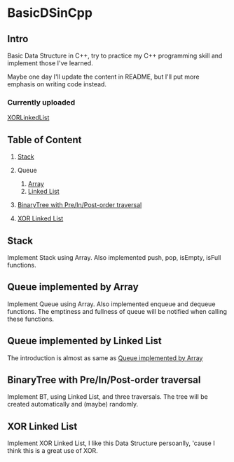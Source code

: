 # BasicDSinCpp

## Intro
Basic Data Structure in C++, try to practice my C++ programming skill and implement those I've learned.

Maybe one day I'll update the content in README, but I'll put more emphasis on writing code instead.

### Currently uploaded

[XORLinkedList](##XORLL)

## Table of Content

1. [Stack](##Stack)

2. Queue
    1. [Array](##QueueInArray)
    2. [Linked List](##QueueInLL)

3. [BinaryTree with Pre/In/Post-order traversal](##BTTraversals)

4. [XOR Linked List](##XORLL)


<a name="Stack"></a>
## Stack

Implement Stack using Array. Also implemented push, pop, isEmpty, isFull functions.

<a name="QueueInArray"></a>
## Queue implemented by Array

Implement Queue using Array. Also implemented enqueue and dequeue functions. The emptiness and fullness of queue will be notified when calling these functions.

<a name="QueueInLL"></a>
## Queue implemented by Linked List

The introduction is almost as same as [Queue implemented by Array](#QueueInArray)

<a name="BTTraversals"></a>
## BinaryTree with Pre/In/Post-order traversal

Implement BT, using Linked List, and three traversals. The tree will be created automatically and \(maybe\) randomly.

<a name="XORLL"></a>
## XOR Linked List

Implement XOR Linked List, I like this Data Structure persoanlly, 'cause I think this is a great use of XOR.


